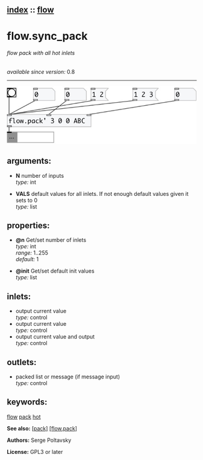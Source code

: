 [index](index.html) :: [flow](category_flow.html)
---

# flow.sync_pack

###### flow pack with all hot inlets

*available since version:* 0.8

---




[![example](../examples/img/flow.sync_pack.jpg)](../examples/pd/flow.sync_pack.pd)



## arguments:

* **N**
number of inputs<br>
_type:_ int<br>

* **VALS**
default values for all inlets. If not enough default values given it sets to 0<br>
_type:_ list<br>





## properties:

* **@n** 
Get/set number of inlets<br>
_type:_ int<br>
_range:_ 1..255<br>
_default:_ 1<br>

* **@init** 
Get/set default init values<br>
_type:_ list<br>



## inlets:

* output current value<br>
_type:_ control
* output current value<br>
_type:_ control
* output current value and output<br>
_type:_ control



## outlets:

* packed list or message (if message input)<br>
_type:_ control



## keywords:

[flow](keywords/flow.html)
[pack](keywords/pack.html)
[hot](keywords/hot.html)



**See also:**
[\[pack\]](pack.html)
[\[flow.pack\]](flow.pack.html)




**Authors:** Serge Poltavsky




**License:** GPL3 or later





